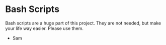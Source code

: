 # Bash Scripts
Bash scripts are a huge part of this project. They are not needed, but make your life way easier. Please use them.  
- Sam
